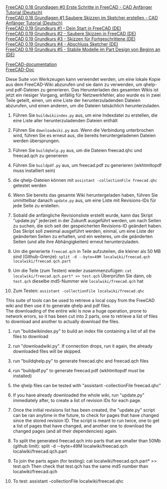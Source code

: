 [FreeCAD 0.18 Grundlagen #0 Erste Schritte in FreeCAD - CAD Anfänger Tutorial (Deutsch)](https://www.youtube.com/watch?v=rTvgCcOXfuw)  
[FreeCAD 0.18 Grundlagen #1 Saubere Skizzen im Sketcher erstellen - CAD Anfänger Tutorial (Deutsch)](https://www.youtube.com/watch?v=OQodi9WOou4)  
[FreeCAD 0.19 Grundkurs #1 - Dein Start in FreeCAD (DE)](https://www.youtube.com/watch?v=8tvBLCdyjI4)  
[FreeCAD 0.19 Grundkurs #2 - Saubere Skizzen in FreeCAD (DE)](https://www.youtube.com/watch?v=wMkaVCYNrcA)  
[FreeCAD 0.19 Grundkurs #3 - Skizzen für Fortgeschrittene (DE)](https://www.youtube.com/watch?v=iZFet4KjVE8)  
[FreeCAD 0.19 Grundkurs #4 - Abschluss Sketcher (DE)](https://www.youtube.com/watch?v=D3VWkC6DAM4)  
[FreeCAD 0.19 Grundkurs #5 - Stabile Modelle im Part Design von Beginn an (DE)](https://www.youtube.com/watch?v=OfVXgKyfVOg)  

[FreeCAD-documentation](https://github.com/dwhr-pi/FreeCAD-documentation/edit/main/README.md)  
[FreeCAD-Doc](https://github.com/dwhr-pi/FreeCAD-Doc/edit/master/README.md) 

Diese Suite von Werkzeugen kann verwendet werden, um eine lokale Kopie aus dem FreeCAD-Wiki abzurufen und sie dann zu verwenden, um qhelp- und pdf-Dateien zu generieren.
Das Herunterladen des gesamten Wikis ist jetzt ein riesiger Vorgang, anfällig für Netzwerkfehler, also wurde es in zwei Teile geteilt, einen, um eine Liste der herunterzuladenden Dateien abzurufen, und einen anderen, um die Dateien tatsächlich herunterzuladen.

1) Führen Sie `buildwikiindex.py` aus, um eine Indexdatei zu erstellen, die eine Liste aller herunterzuladenden Dateien enthält

2) Führen Sie `downloadwiki.py` aus. Wenn die Verbindung unterbrochen wird, führen Sie es erneut aus, die bereits heruntergeladenen Dateien werden übersprungen.

3) Führen Sie `buildqhelp.py` aus, um die Dateien freecad.qhc und freecad.qch zu generieren

4) Führen Sie `buildpdf.py` aus, um freecad.pdf zu generieren (wkhtmltopdf muss installiert sein)

5) die qhelp-Dateien können mit `assistant -collectionFile freecad.qhc` getestet werden

6) Wenn Sie bereits das gesamte Wiki heruntergeladen haben, führen Sie unmittelbar danach `update.py` aus, um eine Liste mit Revisions-IDs für jede Seite zu erstellen.

7) Sobald die anfängliche Revisionsliste erstellt wurde, kann das Skript "update.py" jederzeit in der Zukunft ausgeführt werden, um nach Seiten zu suchen, die sich seit der gespeicherten Revisions-ID geändert haben. Das Skript soll zweimal ausgeführt werden, einmal, um eine Liste der geänderten Seiten zu erhalten, und ein weiteres, um die geänderten Seiten (und alle ihre Abhängigkeiten) erneut herunterzuladen.

8) Um die generierte `freecad.qch` in Teile aufzuteilen, die kleiner als 50 MB sind (Github-Grenze): `split -d --byte=49M localwiki/freecad.qch localwiki/freecad.qch.part`

9) Um die Teile (zum Testen) wieder zusammenzufügen: `cat localwiki/freecad.qch.part* >> test.qch` Überprüfen Sie dann, ob `test.qch` dieselbe md5-Nummer wie `localwiki/freecad.qch` hat

10) Zum Testen: `assistant -collectionFile localwiki/freecad.qhc`





This suite of tools can be used to retrieve a local copy from the FreeCAD wiki and then use it to generate qhelp and pdf files.  
The downloading of the entire wiki is now a huge operation, prone to network errors, so it has been cut into 2 parts, one to retrieve a list of files to download and another to actually download the files.  

1) run "buildwikiindex.py" to build an index file containing
   a list of all the files to download

2) run "downloadwiki.py". If connection drops, run it again, 
   the already downloaded files will be skipped.

3) run "buildqhelp.py" to generate freecad.qhc and freecad.qch
   files

4) run "buildpdf.py" to generate freecad.pdf (wkhtmltopdf must be installed)

5) the qhelp files can be tested with "assistant -collectionFile freecad.qhc"

6) If you have already downloaded the whole wiki, run "update.py" immediately 
   after, to create a list of revision IDs for each page.
   
7) Once the initial revisions list has been created, the "update.py" script
   can be ran anytime in the future, to check for pages that have changed
   since the stored revision ID. The script is meant to run twice, one to get
   a list of pages that have changed, and another one to download the changed
   pages (and all their dependencies) again.

8) To split the generated freecad.qch into parts that are smaller than 50Mb 
   (github limit): split -d --byte=49M localwiki/freecad.qch localwiki/freecad.qch.part
   
9) To join the parts again (for testing): cat localwiki/freecad.qch.part* >> test.qch
   Then check that test.qch has the same md5 number than localwiki/freecad.qch

10) To test: assistant -collectionFile localwiki/freecad.qhc


